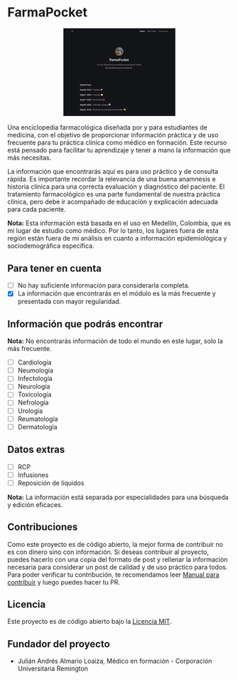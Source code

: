 # FarmaPocket

<p align="center">
  <img src="/assets/img/banner.png" width="50%">
</p>

Una enciclopedia farmacológica diseñada por y para estudiantes de medicina, con el objetivo de proporcionar información práctica y de uso frecuente para tu práctica clínica como médico en formación. Este recurso está pensado para facilitar tu aprendizaje y tener a mano la información que más necesitas.

La información que encontrarás aquí es para uso práctico y de consulta rápida. Es importante recordar la relevancia de una buena anamnesis e historia clínica para una correcta evaluación y diagnóstico del paciente. El tratamiento farmacológico es una parte fundamental de nuestra práctica clínica, pero debe ir acompañado de educación y explicación adecuada para cada paciente.

**Nota:** Esta información está basada en el uso en Medellín, Colombia, que es mi lugar de estudio como médico. Por lo tanto, los lugares fuera de esta región están fuera de mi análisis en cuanto a información epidemiológica y sociodemográfica específica.

## Para tener en cuenta

- [ ] No hay suficiente información para considerarla completa.
- [x] La información que encontrarás en el módulo es la más frecuente y presentada con mayor regularidad.

## Información que podrás encontrar

**Nota:** No encontrarás información de todo el mundo en este lugar, solo la más frecuente.

- [ ] Cardiología
- [ ] Neumología
- [ ] Infectología
- [ ] Neurología
- [ ] Toxicología
- [ ] Nefrología
- [ ] Urología
- [ ] Reumatología
- [ ] Dermatología

## Datos extras

- [ ] RCP
- [ ] Infusiones
- [ ] Reposición de líquidos

**Nota:** La información está separada por especialidades para una búsqueda y edición eficaces.

## Contribuciones

Como este proyecto es de código abierto, la mejor forma de contribuir no es con dinero sino con información. Si deseas contribuir al proyecto, puedes hacerlo con una copia del formato de post y rellenar la información necesaria para considerar un post de calidad y de uso práctico para todos. Para poder verificar tu contribución, te recomendamos leer [Manual para contribuir](./CONTRIBUTING.md) y luego puedes hacer tu PR.

## Licencia

Este proyecto es de código abierto bajo la [Licencia MIT](LICENSE).

## Fundador del proyecto

- Julián Andrés Almario Loaiza, Médico en formación - Corporación Universitaria Remington
